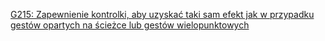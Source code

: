 [G215: Zapewnienie kontrolki, aby uzyskać taki sam efekt jak w przypadku gestów opartych na ścieżce lub gestów wielopunktowych](https://www.w3.org/WAI/WCAG22/Techniques/general/G215)
